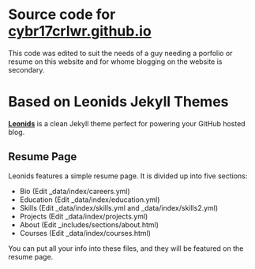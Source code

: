 # Source code for [cybr17crlwr.github.io](https://cybr17crwlr.github.io)

This code was edited to suit the needs of a guy needing a porfolio or resume on this website and for whome blogging on the website is secondary.

# Based on Leonids Jekyll Themes

**[Leonids](http://renyuanz.github.io/leonids)** is a clean Jekyll theme perfect for powering your GitHub hosted blog.

## Resume Page 
Leonids features a simple resume page. It is divided up into five sections:

* Bio (Edit \_data/index/careers.yml)
* Education (Edit \_data/index/education.yml)
* Skills (Edit \_data/index/skills.yml and \_data/index/skills2.yml)
* Projects (Edit \_data/index/projects.yml)
* About (Edit \_includes/sections/about.html)
* Courses (Edit \_data/index/courses.html)

You can put all your info into these files, and they will be featured on the resume page.
